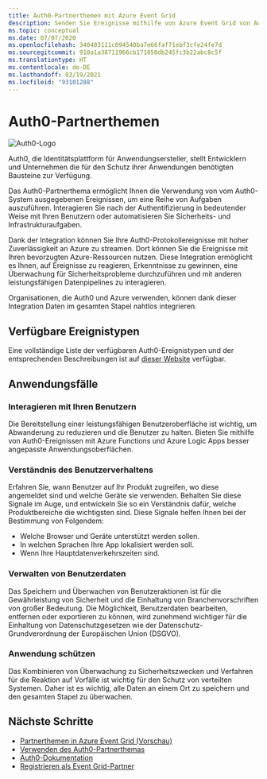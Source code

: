 ```yaml
---
title: Auth0-Partnerthemen mit Azure Event Grid
description: Senden Sie Ereignisse mithilfe von Azure Event Grid von Auth0 an Azure-Dienste.
ms.topic: conceptual
ms.date: 07/07/2020
ms.openlocfilehash: 340403111c094540ba7e66faf71ebf3cfe24fe7d
ms.sourcegitcommit: 910a1a38711966cb171050db245fc3b22abc8c5f
ms.translationtype: HT
ms.contentlocale: de-DE
ms.lasthandoff: 03/19/2021
ms.locfileid: "93101288"
---
```

# <a name="auth0-partner-topics"></a>Auth0-Partnerthemen
![Auth0-Logo](./media/auth0-overview/auth0-logo.png)

Auth0, die Identitätsplattform für Anwendungsersteller, stellt Entwicklern und Unternehmen die für den Schutz ihrer Anwendungen benötigten Bausteine zur Verfügung.

Das Auth0-Partnerthema ermöglicht Ihnen die Verwendung von vom Auth0-System ausgegebenen Ereignissen, um eine Reihe von Aufgaben auszuführen. Interagieren Sie nach der Authentifizierung in bedeutender Weise mit Ihren Benutzern oder automatisieren Sie Sicherheits- und Infrastrukturaufgaben.

Dank der Integration können Sie Ihre Auth0-Protokollereignisse mit hoher Zuverlässigkeit an Azure zu streamen. Dort können Sie die Ereignisse mit Ihren bevorzugten Azure-Ressourcen nutzen. Diese Integration ermöglicht es Ihnen, auf Ereignisse zu reagieren, Erkenntnisse zu gewinnen, eine Überwachung für Sicherheitsprobleme durchzuführen und mit anderen leistungsfähigen Datenpipelines zu interagieren.

Organisationen, die Auth0 und Azure verwenden, können dank dieser Integration Daten im gesamten Stapel nahtlos integrieren. 
 
## <a name="available-event-types"></a>Verfügbare Ereignistypen
Eine vollständige Liste der verfügbaren Auth0-Ereignistypen und der entsprechenden Beschreibungen ist auf [dieser Website](https://auth0.com/docs/logs/references/log-event-type-codes) verfügbar.

## <a name="use-cases"></a>Anwendungsfälle

### <a name="engage-with-your-users"></a>Interagieren mit Ihren Benutzern
Die Bereitstellung einer leistungsfähigen Benutzeroberfläche ist wichtig, um Abwanderung zu reduzieren und die Benutzer zu halten. Bieten Sie mithilfe von Auth0-Ereignissen mit Azure Functions und Azure Logic Apps besser angepasste Anwendungsoberflächen. 

### <a name="understand-user-behavior"></a>Verständnis des Benutzerverhaltens
Erfahren Sie, wann Benutzer auf Ihr Produkt zugreifen, wo diese angemeldet sind und welche Geräte sie verwenden. Behalten Sie diese Signale im Auge, und entwickeln Sie so ein Verständnis dafür, welche Produktbereiche die wichtigsten sind. Diese Signale helfen Ihnen bei der Bestimmung von Folgendem:
- Welche Browser und Geräte unterstützt werden sollen. 
- In welchen Sprachen Ihre App lokalisiert werden soll. 
- Wenn Ihre Hauptdatenverkehrszeiten sind. 

### <a name="manage-user-data"></a>Verwalten von Benutzerdaten
Das Speichern und Überwachen von Benutzeraktionen ist für die Gewährleistung von Sicherheit und die Einhaltung von Branchenvorschriften von großer Bedeutung. Die Möglichkeit, Benutzerdaten bearbeiten, entfernen oder exportieren zu können, wird zunehmend wichtiger für die Einhaltung von Datenschutzgesetzen wie der Datenschutz-Grundverordnung der Europäischen Union (DSGVO).

### <a name="secure-your-application"></a>Anwendung schützen
Das Kombinieren von Überwachung zu Sicherheitszwecken und Verfahren für die Reaktion auf Vorfälle ist wichtig für den Schutz von verteilten Systemen. Daher ist es wichtig, alle Daten an einem Ort zu speichern und den gesamten Stapel zu überwachen. 

## <a name="next-steps"></a>Nächste Schritte

- [Partnerthemen in Azure Event Grid (Vorschau)](partner-events-overview.md)
- [Verwenden des Auth0-Partnerthemas](auth0-how-to.md)
- [Auth0-Dokumentation](https://auth0.com/docs/azure-tutorial)
- [Registrieren als Event Grid-Partner](partner-onboarding-overview.md)

